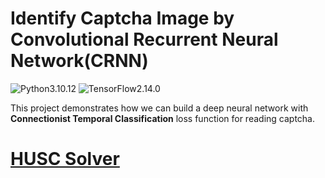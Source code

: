 # Identify Captcha Image by Convolutional Recurrent Neural Network(CRNN)

![Python3.10.12](https://img.shields.io/badge/Python-3.10.12-blue.svg) ![TensorFlow2.14.0](https://img.shields.io/badge/TensorFlow-2.14.0-yellow.svg)

This project demonstrates how we can build a deep neural network with **Connectionist Temporal Classification** loss function for reading captcha.
<br>

# [HUSC Solver](https://github.com/M1nhHoang/CRNN_CTC_Loss_Solve_Captcha/tree/HUSC)

<br>
